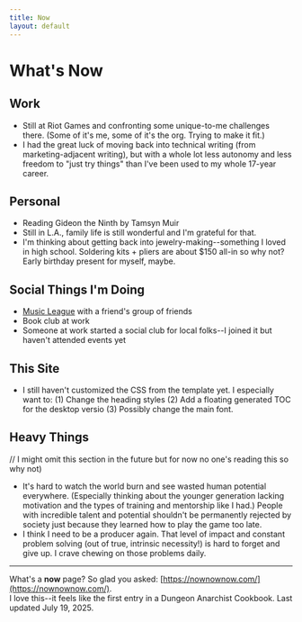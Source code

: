 ```yaml
---
title: Now
layout: default
---
```


# What's Now

## Work
- Still at Riot Games and confronting some unique-to-me challenges there. (Some of it's me, some of it's the org.  Trying to make it fit.)
- I had the great luck of moving back into technical writing (from marketing-adjacent writing), but with a whole lot less autonomy and less freedom to "just try things" than I've been used to my whole 17-year career.

## Personal
- Reading Gideon the Ninth by Tamsyn Muir
- Still in L.A., family life is still wonderful and I'm grateful for that. 
- I'm thinking about getting back into jewelry-making--something I loved in high school. Soldering kits + pliers are about $150 all-in so why not? Early birthday present for myself, maybe. 

## Social Things I'm Doing
- [Music League](https://musicleague.com/) with a friend's group of friends
- Book club at work
- Someone at work started a social club for local folks--I joined it but haven't attended events yet

## This Site
- I still haven't customized the CSS from the template yet. I especially want to: (1) Change the heading styles (2) Add a floating generated TOC for the desktop versio (3) Possibly change the main font. 

## Heavy Things 
// I might omit this section in the future but for now no one's reading this so why not)   
- It's hard to watch the world burn and see wasted human potential everywhere. (Especially thinking about the younger generation lacking motivation and the types of training and mentorship like I had.) People with incredible talent and potential shouldn't be permanently rejected by society just because they learned how to play the game too late. 
- I think I need to be a producer again. That level of impact and constant problem solving (out of true, intrinsic necessity!) is hard to forget and give up. I crave chewing on those problems daily.

---

What's a **now** page? So glad you asked: [https://nownownow.com/](https://nownownow.com/). <br>I love this--it feels like the first entry in a Dungeon Anarchist Cookbook. 
Last updated July 19, 2025. 